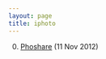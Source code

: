```yaml
---
layout: page
title: iphoto
---
```


0. [Phoshare](/bookmark/2012/11/11/phoshare.html) (11 Nov 2012) 

